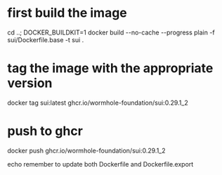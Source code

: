 # first build the image

cd ..; DOCKER_BUILDKIT=1 docker build --no-cache --progress plain -f sui/Dockerfile.base -t sui .

# tag the image with the appropriate version

docker tag sui:latest ghcr.io/wormhole-foundation/sui:0.29.1_2

# push to ghcr

docker push ghcr.io/wormhole-foundation/sui:0.29.1_2

echo remember to update both Dockerfile and Dockerfile.export
